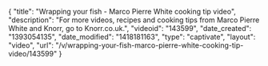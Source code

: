 {
    "title": "Wrapping your fish - Marco Pierre White cooking tip video",
    "description": "For more videos, recipes and cooking tips from Marco Pierre White and Knorr, go to Knorr.co.uk.",
    "videoid": "143599",
    "date_created": "1393054135",
    "date_modified": "1418181163",
    "type": "captivate",
    "layout": "video",
    "url": "\/v\/wrapping-your-fish-marco-pierre-white-cooking-tip-video\/143599"
}